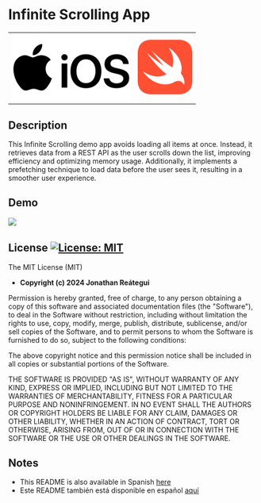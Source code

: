 # Infinite Scrolling App

<table>
  <tr>
    <td><img src="./assets/logo/iOS-logo.png" width="240" /></td>
    <td><img src="./assets/logo/Swift-logo.png" width="110" /></td>
  </tr>
</table>

## Description

This Infinite Scrolling demo app avoids loading all items at once. Instead, it retrieves data from a REST API as the user scrolls down the list, improving efficiency and optimizing memory usage. Additionally, it implements a prefetching technique to load data before the user sees it, resulting in a smoother user experience.

## Demo

<img width="250" src="./assets/demo/Infinite_Scrolling_Demo.gif"/>

## License [![License: MIT](https://img.shields.io/badge/License-MIT-yellow.svg)](https://opensource.org/licenses/MIT)

The MIT License (MIT)

- **Copyright (c) 2024 Jonathan Reátegui**

Permission is hereby granted, free of charge, to any person obtaining a copy of this software and associated documentation files (the "Software"), to deal in the Software without restriction, including without limitation the rights to use, copy, modify, merge, publish, distribute, sublicense, and/or sell copies of the Software, and to permit persons to whom the Software is furnished to do so, subject to the following conditions:

The above copyright notice and this permission notice shall be included in all copies or substantial portions of the Software.

THE SOFTWARE IS PROVIDED "AS IS", WITHOUT WARRANTY OF ANY KIND, EXPRESS OR IMPLIED, INCLUDING BUT NOT LIMITED TO THE WARRANTIES OF MERCHANTABILITY, FITNESS FOR A PARTICULAR PURPOSE AND NONINFRINGEMENT. IN NO EVENT SHALL THE AUTHORS OR COPYRIGHT HOLDERS BE LIABLE FOR ANY CLAIM, DAMAGES OR OTHER LIABILITY, WHETHER IN AN ACTION OF CONTRACT, TORT OR OTHERWISE, ARISING FROM, OUT OF OR IN CONNECTION WITH THE SOFTWARE OR THE USE OR OTHER DEALINGS IN THE SOFTWARE.

## Notes

- This README is also available in Spanish  [here](README-es.md)
- Este README también está disponible en español  [aquí](README-es.md)
